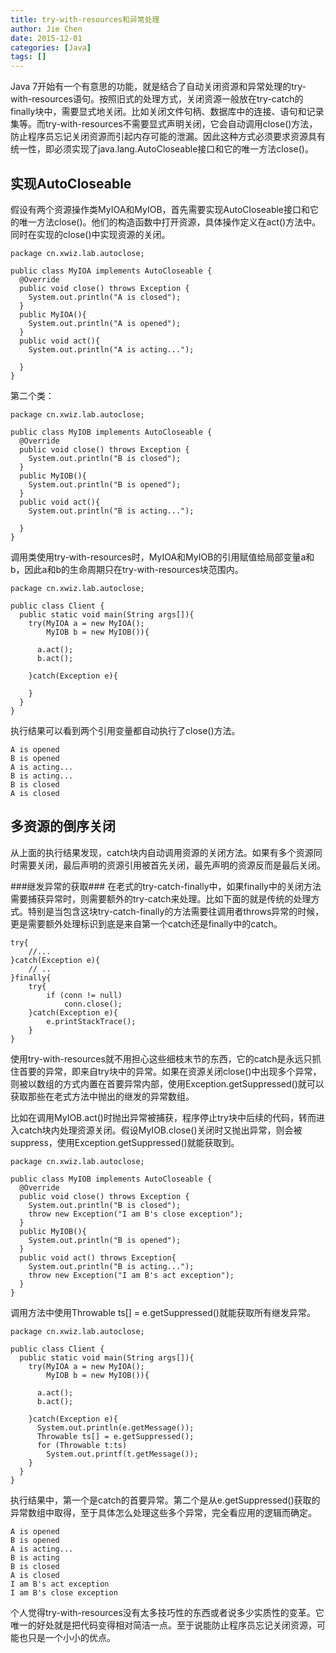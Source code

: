 ```yaml
---
title: try-with-resources和异常处理
author: Jie Chen
date: 2015-12-01
categories: [Java]
tags: []
---
```


Java 7开始有一个有意思的功能，就是结合了自动关闭资源和异常处理的try-with-resources语句。按照旧式的处理方式，关闭资源一般放在try-catch的finally块中，需要显式地关闭。比如关闭文件句柄、数据库中的连接、语句和记录集等。而try-with-resources不需要显式声明关闭，它会自动调用close()方法，防止程序员忘记关闭资源而引起内存可能的泄漏。因此这种方式必须要求资源具有统一性，即必须实现了java.lang.AutoCloseable接口和它的唯一方法close()。

## 实现AutoCloseable

假设有两个资源操作类MyIOA和MyIOB，首先需要实现AutoCloseable接口和它的唯一方法close()。他们的构造函数中打开资源，具体操作定义在act()方法中。同时在实现的close()中实现资源的关闭。

	package cn.xwiz.lab.autoclose;

	public class MyIOA implements AutoCloseable {
	  @Override
	  public void close() throws Exception {
		System.out.println("A is closed");
	  }
	  public MyIOA(){
		System.out.println("A is opened");
	  }
	  public void act(){
		System.out.println("A is acting...");

	  }
	}

   
第二个类：

	package cn.xwiz.lab.autoclose;

	public class MyIOB implements AutoCloseable {
	  @Override
	  public void close() throws Exception {
		System.out.println("B is closed");
	  }
	  public MyIOB(){
		System.out.println("B is opened");
	  }
	  public void act(){
		System.out.println("B is acting...");

	  }
	}


调用类使用try-with-resources时，MyIOA和MyIOB的引用赋值给局部变量a和b，因此a和b的生命周期只在try-with-resources块范围内。

	package cn.xwiz.lab.autoclose;

	public class Client {
	  public static void main(String args[]){
		try(MyIOA a = new MyIOA();
			MyIOB b = new MyIOB()){

		  a.act();
		  b.act();

		}catch(Exception e){

		}
	  }
	}


执行结果可以看到两个引用变量都自动执行了close()方法。

	A is opened
	B is opened
	A is acting...
	B is acting...
	B is closed
	A is closed


## 多资源的倒序关闭

从上面的执行结果发现，catch块内自动调用资源的关闭方法。如果有多个资源同时需要关闭，最后声明的资源引用被首先关闭，最先声明的资源反而是最后关闭。


###继发异常的获取###
在老式的try-catch-finally中，如果finally中的关闭方法需要捕获异常时，则需要额外的try-catch来处理。比如下面的就是传统的处理方式。特别是当包含这块try-catch-finally的方法需要往调用者throws异常的时候，更是需要额外处理标识到底是来自第一个catch还是finally中的catch。

	try{
		//...
	}catch(Exception e){
		// ..
	}finally{
		try{
			if (conn != null)
				conn.close();
		}catch(Exception e){
			e.printStackTrace();
		}
	}

使用try-with-resources就不用担心这些细枝末节的东西，它的catch是永远只抓住首要的异常，即来自try块中的异常。如果在资源关闭close()中出现多个异常，则被以数组的方式内置在首要异常内部，使用Exception.getSuppressed()就可以获取那些在老式方法中抛出的继发的异常数组。

比如在调用MyIOB.act()时抛出异常被捕获，程序停止try块中后续的代码，转而进入catch块内处理资源关闭。假设MyIOB.close()关闭时又抛出异常，则会被suppress，使用Exception.getSuppressed()就能获取到。

	package cn.xwiz.lab.autoclose;

	public class MyIOB implements AutoCloseable {
	  @Override
	  public void close() throws Exception {
		System.out.println("B is closed");
		throw new Exception("I am B's close exception");
	  }
	  public MyIOB(){
		System.out.println("B is opened");
	  }
	  public void act() throws Exception{
		System.out.println("B is acting...");
		throw new Exception("I am B's act exception");
	  }
	}


调用方法中使用Throwable ts[] = e.getSuppressed()就能获取所有继发异常。

	package cn.xwiz.lab.autoclose;

	public class Client {
	  public static void main(String args[]){
		try(MyIOA a = new MyIOA();
			MyIOB b = new MyIOB()){

		  a.act();
		  b.act();

		}catch(Exception e){
		  System.out.println(e.getMessage());
		  Throwable ts[] = e.getSuppressed();
		  for (Throwable t:ts)
			System.out.printf(t.getMessage());
		}
	  }
	}

执行结果中，第一个是catch的首要异常。第二个是从e.getSuppressed()获取的异常数组中取得，至于具体怎么处理这些多个异常，完全看应用的逻辑而确定。

	A is opened
	B is opened
	A is acting...
	B is acting
	B is closed
	A is closed
	I am B's act exception
	I am B's close exception

个人觉得try-with-resources没有太多技巧性的东西或者说多少实质性的变革。它唯一的好处就是把代码变得相对简洁一点。至于说能防止程序员忘记关闭资源，可能也只是一个小小的优点。